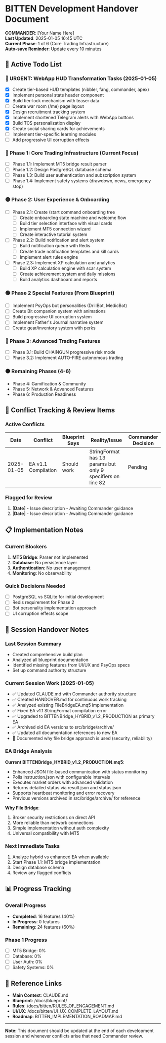 # BITTEN Development Handover Document

**COMMANDER**: [Your Name Here]  
**Last Updated**: 2025-01-05 16:45 UTC  
**Current Phase**: 1 of 6 (Core Trading Infrastructure)  
**Auto-save Reminder**: Update every 10 minutes

## 🎯 Active Todo List

### 🔴 URGENT: WebApp HUD Transformation Tasks (2025-01-05)
- [x] Create tier-based HUD templates (nibbler, fang, commander, apex)
- [x] Implement personal stats header component
- [x] Build tier-lock mechanism with teaser data
- [ ] Create war room (/me) page layout
- [x] Design recruitment tracking system
- [x] Implement shortened Telegram alerts with WebApp buttons
- [x] Build TCS personalization display
- [x] Create social sharing cards for achievements
- [ ] Implement tier-specific learning modules
- [ ] Add progressive UI corruption effects

### 🔴 Phase 1: Core Trading Infrastructure (Current Focus)
- [ ] Phase 1.1: Implement MT5 bridge result parser
- [ ] Phase 1.2: Design PostgreSQL database schema
- [ ] Phase 1.3: Build user authentication and subscription system
- [ ] Phase 1.4: Implement safety systems (drawdown, news, emergency stop)

### 🟡 Phase 2: User Experience & Onboarding
- [ ] Phase 2.1: Create /start command onboarding tree
  - [ ] Create onboarding state machine and welcome flow
  - [ ] Build tier selection interface with visual cards
  - [ ] Implement MT5 connection wizard
  - [ ] Create interactive tutorial system
- [ ] Phase 2.2: Build notification and alert system
  - [ ] Build notification queue with Redis
  - [ ] Create trade notification templates and kill cards
  - [ ] Implement alert rules engine
- [ ] Phase 2.3: Implement XP calculation and analytics
  - [ ] Build XP calculation engine with scar system
  - [ ] Create achievement system and daily missions
  - [ ] Build analytics dashboard and reports

### 🟢 Phase 2 Special Features (From Blueprint)
- [ ] Implement PsyOps bot personalities (DrillBot, MedicBot)
- [ ] Create Bit companion system with animations
- [ ] Build progressive UI corruption system
- [ ] Implement Father's Journal narrative system
- [ ] Create gear/inventory system with perks

### 🔵 Phase 3: Advanced Trading Features
- [ ] Phase 3.1: Build CHAINGUN progressive risk mode
- [ ] Phase 3.2: Implement AUTO-FIRE autonomous trading

### ⚫ Remaining Phases (4-6)
- Phase 4: Gamification & Community
- Phase 5: Network & Advanced Features
- Phase 6: Production Readiness

## 🚨 Conflict Tracking & Review Items

### Active Conflicts
| Date | Conflict | Blueprint Says | Reality/Issue | Commander Decision |
|------|----------|----------------|---------------|-------------------|
| 2025-01-05 | EA v1.1 Compilation | Should work | StringFormat has 13 params but only 9 specifiers on line 82 | Pending |

### Flagged for Review
1. **[Date]** - Issue description - Awaiting Commander guidance
2. **[Date]** - Issue description - Awaiting Commander guidance

## 📋 Implementation Notes

### Current Blockers
1. **MT5 Bridge**: Parser not implemented
2. **Database**: No persistence layer
3. **Authentication**: No user management
4. **Monitoring**: No observability

### Quick Decisions Needed
- [ ] PostgreSQL vs SQLite for initial development
- [ ] Redis requirement for Phase 2
- [ ] Bot personality implementation approach
- [ ] UI corruption effects scope

## 🔄 Session Handover Notes

### Last Session Summary
- Created comprehensive build plan
- Analyzed all blueprint documentation
- Identified missing features from UI/UX and PsyOps specs
- Set up command authority structure

### Current Session Work (2025-01-05)
- ✅ Updated CLAUDE.md with Commander authority structure
- ✅ Created HANDOVER.md for continuous work tracking
- ✅ Analyzed existing FileBridgeEA.mq5 implementation
- ✅ Fixed EA v1.1 StringFormat compilation error
- ✅ Upgraded to BITTENBridge_HYBRID_v1.2_PRODUCTION as primary EA
- ✅ Archived old EA versions to src/bridge/archive/
- ✅ Updated all documentation references to new EA
- 📝 Documented why file bridge approach is used (security, reliability)

### EA Bridge Analysis
**Current BITTENBridge_HYBRID_v1.2_PRODUCTION.mq5**:
- Enhanced JSON file-based communication with status monitoring
- Polls instruction.json with configurable intervals
- Executes market orders with advanced validation
- Returns detailed status via result.json and status.json
- Supports heartbeat monitoring and error recovery
- Previous versions archived in src/bridge/archive/ for reference

**Why File Bridge**:
1. Broker security restrictions on direct API
2. More reliable than network connections
3. Simple implementation without auth complexity
4. Universal compatibility with MT5

### Next Immediate Tasks
1. Analyze hybrid vs enhanced EA when available
2. Start Phase 1.1: MT5 bridge implementation
3. Design database schema
4. Review any flagged conflicts

## 📊 Progress Tracking

### Overall Progress
- **Completed**: 16 features (40%)
- **In Progress**: 0 features
- **Remaining**: 24 features (60%)

### Phase 1 Progress
- [ ] MT5 Bridge: 0%
- [ ] Database: 0%
- [ ] User Auth: 0%
- [ ] Safety Systems: 0%

## 🔗 Reference Links
- **Main Context**: CLAUDE.md
- **Blueprint**: /docs/blueprint/
- **Rules**: /docs/bitten/RULES_OF_ENGAGEMENT.md
- **UI/UX**: /docs/bitten/UI_UX_COMPLETE_LAYOUT.md
- **Roadmap**: BITTEN_IMPLEMENTATION_ROADMAP.md

---

**Note**: This document should be updated at the end of each development session and whenever conflicts arise that need Commander review.